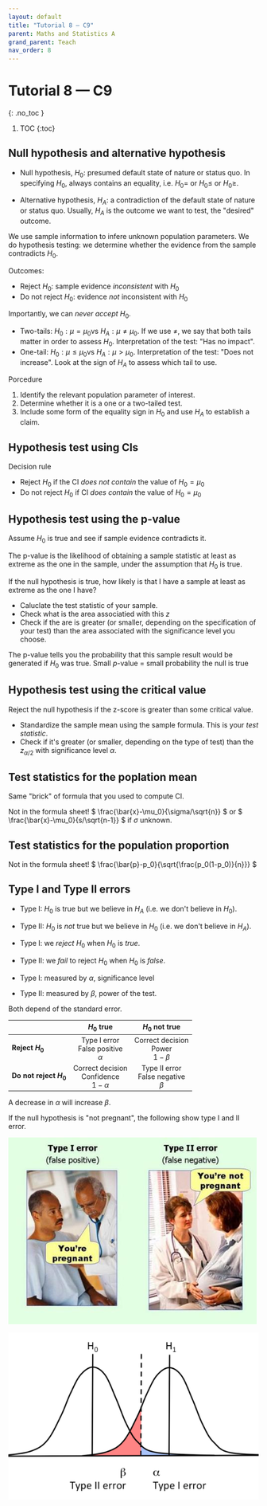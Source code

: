 ```yaml
---
layout: default
title: "Tutorial 8 — C9"
parent: Maths and Statistics A
grand_parent: Teach
nav_order: 8
---
```


# Tutorial 8 — C9
{: .no_toc }

1. TOC
{:toc}

## Null hypothesis and alternative hypothesis

- Null hypothesis, $H_0$: presumed default state of nature or status quo. In specifying $H_0$, always contains an equality, i.e. $H_0 =$ or $H_0 \leq$ or $H_0 \geq$.

- Alternative hypothesis, $H_A$: a contradiction of the default state of nature or status quo. Usually, $H_A$ is the outcome we want to test, the "desired" outcome.

We use sample information to infere unknown population parameters. We do hypothesis testing: we determine whether the evidence from the sample contradicts $H_0$.

Outcomes:

- Reject $H_0$: sample evidence *inconsistent* with $H_0$
- Do not reject $H_0$: evidence *not* inconsistent with $H_0$

Importantly, we can *never accept* $H_0$.

- Two-tails: $H_0: \mu = \mu_0$vs $H_A: \mu \neq \mu_0$. If we use $\neq$, we say that both tails matter in order to assess $H_0$. Interpretation of the test: "Has no impact".
- One-tail: $H_0: \mu \leq \mu_0$vs $H_A: \mu > \mu_0$. Interpretation of the test: "Does not increase". Look at the sign of $H_A$ to assess which tail to use.

Porcedure

1. Identify the relevant population parameter of interest. 
2. Determine whether it is a one or a two-tailed test. 
3. Include some form of the equality sign in $H_0$ and use $H_A$ to establish a claim.

## Hypothesis test using CIs

Decision rule

- Reject $H_0$ if the CI *does not contain* the value of $H_0=\mu_0$
- Do not reject $H_0$ if CI *does contain* the value of $H_0 = \mu_0$

## Hypothesis test using the p-value

Assume $H_0$ is true and see if sample evidence contradicts it.

The p-value is the likelihood of obtaining a sample statistic at least as extreme as the one in the sample, under the assumption that $H_0$ is true.

If the null hypothesis is true, how likely is that I have a sample at least as extreme as the one I have? 

- Caluclate the test statistic of your sample.
- Check what is the area associatied with this $z$
- Check if the are is greater (or smaller, depending on the specification of your test) than the area associated with the significance level you choose.

The p-value tells you the probability that this sample result would be generated if $H_0$ was true. Small *p*-value = small probability the null is true 

## Hypothesis test using the critical value

Reject the null hypothesis if the z-score is greater than some critical value.

- Standardize the sample mean using the sample formula. This is your *test statistic*.
- Check if it's greater (or smaller, depending on the type of test) than the $z_{\alpha/2}$ with significance level $\alpha$.

## Test statistics for the poplation mean

Same "brick" of formula that you used to compute CI.

Not in the formula sheet! $ \frac{\bar{x}-\mu_0}{\sigma/\sqrt{n}} $ or $ \frac{\bar{x}-\mu_0}{s/\sqrt{n-1}} $ if $\sigma$ unknown.

## Test statistics for the population proportion

Not in the formula sheet! $ \frac{\bar{p}-p_0}{\sqrt{\frac{p_0(1-p_0)}{n}}} $

## Type I and Type II errors

- Type I: $H_0$ is true but we believe in $H_A$ (i.e. we don't believe in $H_0$).
- Type II: $H_0$ is *not* true but we believe in $H_0$ (i.e. we don't believe in $H_A$).

- Type I: we *reject* $H_0$ when $H_0$ is *true*.
- Type II: we *fail* to reject $H_0$ when $H_0$ is *false*.

- Type I: measured by $\alpha$, significance level
- Type II: measured by $\beta$, power of the test.

Both depend of the standard error.

|                         |                    $H_0$ true                    |                 $H_0$ not true                 |
| ----------------------- | :----------------------------------------------: | :--------------------------------------------: |
| **Reject $H_0$**        |  Type I error<br />False positive<br />$\alpha$  |   Correct decision<br />Power<br />$1-\beta$   |
| **Do not reject $H_0$** | Correct decision<br />Confidence<br />$1-\alpha$ | Type II error<br />False negative<br />$\beta$ |

A decrease in $\alpha$ will increase $\beta$.

If the null hypothesis is "not pregnant", the following show type I and II error.

![error_types](assets/pregnant.jpg)

![error_types2](assets/errors.png)

